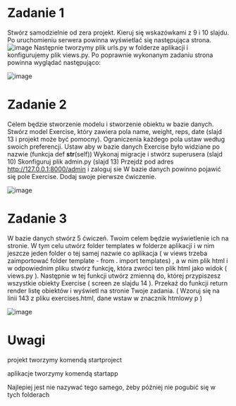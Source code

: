 # Zadanie 1
Stwórz samodzielnie od zera projekt. Kieruj się wskazówkami z 9  i 10 slajdu.
Po uruchomieniu serwera powinna wyświetlać się następująca strona.
![image](https://user-images.githubusercontent.com/56030578/117650138-a06f7c80-b190-11eb-94ce-16b74fc120b8.png)
Następnie tworzymy plik urls.py w folderze aplikacji i konfigurujemy plik views.py. 
Po poprawnie wykonanym zadaniu strona powinna wyglądać następująco:

![image](https://user-images.githubusercontent.com/56030578/117650277-cf85ee00-b190-11eb-82cc-cbc5d5a1b57a.png)

# Zadanie 2
Celem będzie stworzenie modelu i stworzenie obiektu w bazie danych.
Stwórz model Exercise, który zawiera pola name, weight, reps, date (slajd 13 i projekt może być pomocny). Ograniczenia każdego pola ustaw według swoich preferencji.
Ustaw aby w bazie danych Exercise było widziane po nazwie (funkcja def __str__(self))
Wykonaj migracje i stwórz superusera (slajd 10)
Skonfiguruj plik admin.py (slajd 13)
Przejdź pod adres http://127.0.0.1:8000/admin i zaloguj sie
W bazie danych powinno pojawić się pole Exercise.
Dodaj swoje pierwsze ćwiczenie.

![image](https://user-images.githubusercontent.com/56030578/117650359-e6c4db80-b190-11eb-941a-4ec19034dcdc.png)

# Zadanie 3
W bazie danych stwórz 5 ćwiczeń. Twoim celem będzie wyświetlenie ich na stronie. W tym celu utwórz folder templates w folderze aplikacji i w nim jeszcze jeden folder o tej samej nazwie co aplikacja ( w views  trzeba zaimportować folder template - from . import templates) , a w nim plik html i w odpowiednim pliku stwórz funkcję, która zwróci ten plik html jako widok ( views.py ). 
Następnie w tej funkcji utwórz zmienną do, której przypiszesz 
wszystkie obiekty Exercise ( screen ze slajdu 14 ). Przekaż do funkcji return render listę obiektów i wyświetl na stronie Twoje zadania. ( Wzoruj się na linii 143 z pliku exercises.html, dane wstaw w znacznik htmlowy p ) 
  
![image](https://user-images.githubusercontent.com/56030578/117650420-f6442480-b190-11eb-8a91-c4d22d4aaead.png)

# Uwagi
<p>projekt tworzymy komendą startproject</p>
<p>aplikacje tworzymy komendą startapp</p>
<p>Najlepiej jest nie nazywać tego samego, żeby później nie pogubić się w tych folderach</p>
